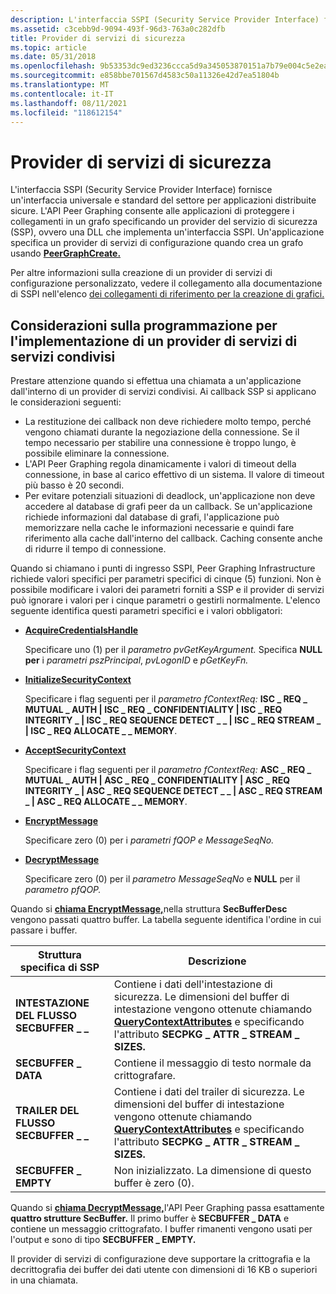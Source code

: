```yaml
---
description: L'interfaccia SSPI (Security Service Provider Interface) fornisce un'interfaccia universale e standard del settore per applicazioni distribuite sicure.
ms.assetid: c3cebb9d-9094-493f-96d3-763a0c282dfb
title: Provider di servizi di sicurezza
ms.topic: article
ms.date: 05/31/2018
ms.openlocfilehash: 9b53353dc9ed3236ccca5d9a345053870151a7b79e004c5e2ea69e39944209b5
ms.sourcegitcommit: e858bbe701567d4583c50a11326e42d7ea51804b
ms.translationtype: MT
ms.contentlocale: it-IT
ms.lasthandoff: 08/11/2021
ms.locfileid: "118612154"
---
```

# <a name="security-service-providers"></a>Provider di servizi di sicurezza

L'interfaccia SSPI (Security Service Provider Interface) fornisce un'interfaccia universale e standard del settore per applicazioni distribuite sicure. L'API Peer Graphing consente alle applicazioni di proteggere i collegamenti in un grafo specificando un provider del servizio di sicurezza (SSP), ovvero una DLL che implementa un'interfaccia SSPI. Un'applicazione specifica un provider di servizi di configurazione quando crea un grafo usando [**PeerGraphCreate.**](/windows/desktop/api/P2P/nf-p2p-peergraphcreate)

Per altre informazioni sulla creazione di un provider di servizi di configurazione personalizzato, vedere il collegamento alla documentazione di SSPI nell'elenco [dei collegamenti di riferimento per la creazione di grafici.](graphing-reference-links.md)

## <a name="programming-considerations-for-implementing-an-ssp"></a>Considerazioni sulla programmazione per l'implementazione di un provider di servizi di servizi condivisi

Prestare attenzione quando si effettua una chiamata a un'applicazione dall'interno di un provider di servizi condivisi. Ai callback SSP si applicano le considerazioni seguenti:

-   La restituzione dei callback non deve richiedere molto tempo, perché vengono chiamati durante la negoziazione della connessione. Se il tempo necessario per stabilire una connessione è troppo lungo, è possibile eliminare la connessione.
-   L'API Peer Graphing regola dinamicamente i valori di timeout della connessione, in base al carico effettivo di un sistema. Il valore di timeout più basso è 20 secondi.
-   Per evitare potenziali situazioni di deadlock, un'applicazione non deve accedere al database di grafi peer da un callback. Se un'applicazione richiede informazioni dal database di grafi, l'applicazione può memorizzare nella cache le informazioni necessarie e quindi fare riferimento alla cache dall'interno del callback. Caching consente anche di ridurre il tempo di connessione.

Quando si chiamano i punti di ingresso SSPI, Peer Graphing Infrastructure richiede valori specifici per parametri specifici di cinque (5) funzioni. Non è possibile modificare i valori dei parametri forniti a SSP e il provider di servizi può ignorare i valori per i cinque parametri o gestirli normalmente. L'elenco seguente identifica questi parametri specifici e i valori obbligatori:

-   [**AcquireCredentialsHandle**](graphing-reference-links.md)

    Specificare uno (1) per il *parametro pvGetKeyArgument.* Specifica **NULL per** i *parametri pszPrincipal*, *pvLogonID* e *pGetKeyFn.*

-   [**InitializeSecurityContext**](graphing-reference-links.md)

    Specificare i flag seguenti per il *parametro fContextReq:* **ISC \_ REQ \_ MUTUAL \_ AUTH \| ISC \_ REQ \_ CONFIDENTIALITY \| ISC \_ REQ INTEGRITY \_ \| ISC \_ REQ SEQUENCE DETECT \_ \_ \| ISC \_ REQ STREAM \_ \| ISC \_ REQ ALLOCATE \_ \_ MEMORY**.

-   [**AcceptSecurityContext**](graphing-reference-links.md)

    Specificare i flag seguenti per il *parametro fContextReq:* **ASC \_ REQ \_ MUTUAL \_ AUTH \| ASC \_ REQ \_ CONFIDENTIALITY \| ASC \_ REQ INTEGRITY \_ \| ASC \_ REQ SEQUENCE DETECT \_ \_ \| ASC \_ REQ STREAM \_ \| ASC \_ REQ ALLOCATE \_ \_ MEMORY**.

-   [**EncryptMessage**](graphing-reference-links.md)

    Specificare zero (0) per i *parametri fQOP* *e MessageSeqNo.*

-   [**DecryptMessage**](graphing-reference-links.md)

    Specificare zero (0) per il *parametro MessageSeqNo* e **NULL** per il *parametro pfQOP.*

Quando si [**chiama EncryptMessage,**](graphing-reference-links.md)nella struttura **SecBufferDesc** vengono passati quattro buffer. La tabella seguente identifica l'ordine in cui passare i buffer.

| Struttura specifica di SSP         | Descrizione                                                                                                                                                                                                       |
|--------------------------------|-------------------------------------------------------------------------------------------------------------------------------------------------------------------------------------------------------------------|
| **INTESTAZIONE DEL FLUSSO SECBUFFER \_ \_**  | Contiene i dati dell'intestazione di sicurezza. Le dimensioni del buffer di intestazione vengono ottenute chiamando [**QueryContextAttributes**](graphing-reference-links.md) e specificando l'attributo **SECPKG \_ ATTR \_ STREAM \_ SIZES.**  |
| **SECBUFFER \_ DATA**            | Contiene il messaggio di testo normale da crittografare.                                                                                                                                                                  |
| **TRAILER DEL FLUSSO SECBUFFER \_ \_** | Contiene i dati del trailer di sicurezza. Le dimensioni del buffer di intestazione vengono ottenute chiamando [**QueryContextAttributes**](graphing-reference-links.md) e specificando l'attributo **SECPKG \_ ATTR \_ STREAM \_ SIZES.** |
| **SECBUFFER \_ EMPTY**           | Non inizializzato. La dimensione di questo buffer è zero (0).                                                                                                                                                             |



 

Quando si [**chiama DecryptMessage,**](graphing-reference-links.md)l'API Peer Graphing passa esattamente **quattro strutture SecBuffer.** Il primo buffer è **SECBUFFER \_ DATA** e contiene un messaggio crittografato. I buffer rimanenti vengono usati per l'output e sono di tipo **SECBUFFER \_ EMPTY.**

Il provider di servizi di configurazione deve supportare la crittografia e la decrittografia dei buffer dei dati utente con dimensioni di 16 KB o superiori in una chiamata.

 

 



